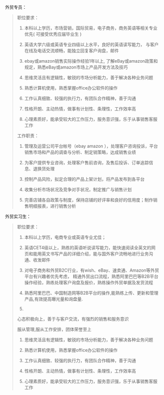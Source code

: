外贸专员：

> 职位要求：
> 
> 1. 本科以上学历，市场营销，国际贸易，电子商务，商务英语等相关专业优先\( 可接受优秀应届毕业生 \)
> 
> 2. 英语大学六级或英语专业四级以上水平，良好的英语读写能力， 与客户在线及电话交流顺畅，能独立回复客户询盘，邮件
> 
> 3. ebay或amazon销售实际操作经验1年以上, 了解eBay或amazon政策和规定，熟悉eBay或amazon市场上产品开发方法及技巧
> 
> 4. 思维灵活且有逻辑性，敏锐的市场分析能力，善于解决各种业务问题
> 
> 5. 熟悉计算机使用，熟悉掌握office办公软件的操作
> 
> 6. 工作认真细致、较强的执行力，有团队合作精神，善于沟通
> 
> 7. 性格开朗、主动热情，做事有计划性、条理性，工作效率高
> 
> 8. 心理素质好，能承受较大的工作压力，服务意识强，乐于从事销售客服工作
> 
> 
> 工作职责：
> 
> 1. 管理及运营公司平台帐号（ebay amazon ），处理客户咨询投诉，平台销售市场和产品的调查与分析、制定销策略，达成销售业绩
> 
> 2. 为客户提供专业咨询，处理客户售前咨询，及售后投诉、订单追踪信息、退换货处理
> 
> 3. 控制产品风险，拟定合理的产品上架计划，将产品发布到各平台
> 
> 4. 收集分析市场状况及竞争对手状况，制定推广与销售计划
> 
> 5. 完善店铺各自政策与制度，保持店铺的好评率和良好的信用度；制作销售明细报表，进行销售分析

外贸实习生：

> 职位要求：
> 
> 1. 本科以上学历，电商专业或英语专业尤佳；
> 
> 2. 英语CET4级以上，熟练的英语听说读写能力，能快速阅读全英文的网页和能用英文书写产品的详细介绍，能与国外客户流畅地进行业务沟通、收发邮件
> 
> 3. 对电子商务和外贸B2C行业，有wish、eBay、速卖通、Amazon等外贸平台有兴趣者优先考虑， 精通外贸出口流程，熟悉阿里巴巴等B2B平台操作经验，熟练处理客户询盘及报价，熟练操作外贸单据及发货流程
> 
> 4. 熟悉阿里巴巴、中国制造网等B2B平台的操作,能熟练上传、更新和管理产品,有效提高曝光量和询盘量. 
> 
> 
> 1. 
> 
> 
> 心态积极向上，善于与客户交流，有强烈的销售和服务意识
> 
> 服从管理,服从工作安排，团体荣誉至上
> 
> 1. 思维灵活且有逻辑性，敏锐的市场分析能力，善于解决各种业务问题
> 
> 2. 熟悉计算机使用，熟悉掌握office办公软件的操作
> 
> 3. 工作认真细致、较强的执行力，有团队合作精神，善于沟通
> 
> 4. 性格开朗、主动热情，做事有计划性、条理性，工作效率高
> 
> 5. 心理素质好，能承受较大的工作压力，服务意识强，乐于从事销售客服工作

